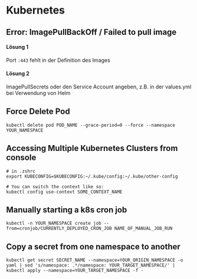 # Kubernetes

## Error: ImagePullBackOff / Failed to pull image

#### Lösung 1

Port `:443` fehlt in der Definition des Images

#### Lösung 2

ImagePullSecrets oder den Service Account angeben, z.B. in der values.yml bei Verwendung von Helm

## Force Delete Pod

```shell
kubectl delete pod POD_NAME --grace-period=0 --force --namespace YOUR_NAMESPACE
```

## Accessing Multiple Kubernetes Clusters from console

```shell
# in .zshrc
export KUBECONFIG=$KUBECONFIG:~/.kube/config:~/.kube/other-config
  
# You can switch the context like so:
kubectl config use-context SOME_CONTEXT_NAME
```

## Manually starting a k8s cron job
```shell
kubectl -n YOUR_NAMESPACE create job --from=cronjob/CURRENTLY_DEPLOYED_CRON_JOB NAME_OF_MANUAL_JOB_RUN
```

## Copy a secret from one namespace to another
```shell
kubectl get secret SECRET_NAME --namespace=YOUR_ORIGIN_NAMESPACE -o yaml | sed 's/namespace: .*/namespace: YOUR_TARGET_NAMESPACE/' | kubectl apply --namespace=YOUR_TARGET_NAMESPACE -f -
```
